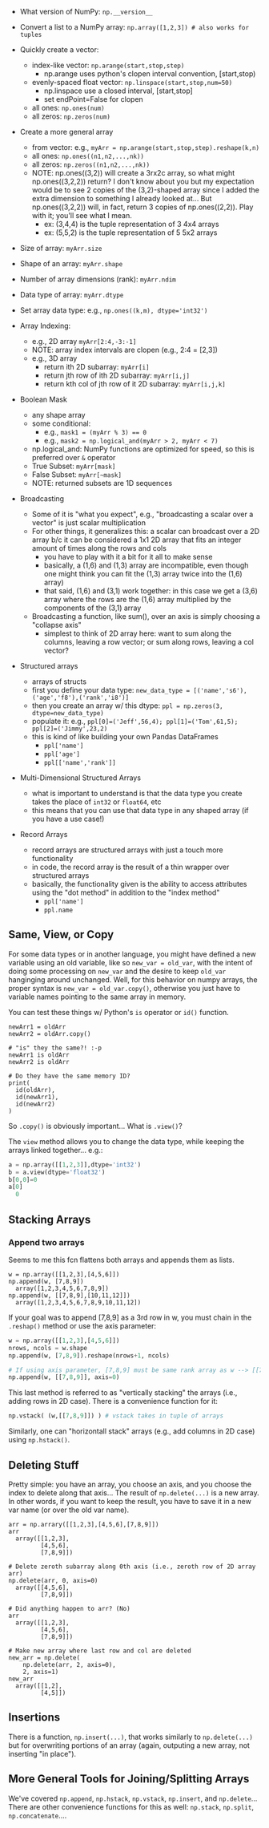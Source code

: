 


* What version of NumPy: `np.__version__`
* Convert a list to a NumPy array: `np.array([1,2,3]) # also works for tuples`
* Quickly create a vector:  
  - index-like vector:  `np.arange(start,stop,step)`
    * np.arange uses python's clopen interval convention, [start,stop) 
  - evenly-spaced float vector:  `np.linspace(start,stop,num=50)`
    * np.linspace use a closed interval, [start,stop]
    * set endPoint=False for clopen
  - all ones: `np.ones(num)`
  - all zeros: `np.zeros(num)`

* Create a more general array
  - from vector: e.g., `myArr = np.arange(start,stop,step).reshape(k,n)`
  - all ones: `np.ones((n1,n2,...,nk))`
  - all zeros: `np.zeros((n1,n2,...,nk))`
  - NOTE: np.ones((3,2)) will create a 3rx2c array, so what might np.ones((3,2,2)) return? I don't know about you
  but my expectation would be to see 2 copies of the (3,2)-shaped array since I added the extra dimension to something
  I already looked at... But np.ones((3,2,2)) will, in fact, return 3 copies of np.ones((2,2)).  Play with it; you'll
  see what I mean.
    * ex: (3,4,4) is the tuple representation of 3 4x4 arrays
    * ex: (5,5,2) is the tuple representation of 5 5x2 arrays

* Size of array: `myArr.size`
* Shape of an array: `myArr.shape`
* Number of array dimensions (rank): `myArr.ndim`
* Data type of array: `myArr.dtype`
* Set array data type: e.g., `np.ones((k,m), dtype='int32')`

* Array Indexing:  
  - e.g., 2D array `myArr[2:4,-3:-1]`
  - NOTE: array index intervals are clopen (e.g., 2:4 = [2,3])
  - e.g., 3D array
    * return ith 2D subarray: `myArr[i]`
    * return jth row of ith 2D subarray:  `myArr[i,j]`
    * return kth col of jth row of it 2D subarray:  `myArr[i,j,k]`
* Boolean Mask
  - any shape array
  - some conditional: 
    * e.g., `mask1 = (myArr % 3) == 0`
    * e.g., `mask2 = np.logical_and(myArr > 2, myArr < 7)`
  - np.logical_and: NumPy functions are optimized for speed, so this is preferred over `&` operator
  - True Subset: `myArr[mask]`
  - False Subset: `myArr[~mask]`
  - NOTE: returned subsets are 1D sequences
* Broadcasting
  - Some of it is "what you expect", e.g., "broadcasting a scalar over a vector" is just scalar multiplication
  - For other things, it generalizes this: a scalar can broadcast over a 2D array b/c it can be considered a 1x1 2D array
  that fits an integer amount of times along the rows and cols
    * you have to play with it a bit for it all to make sense
    * basically, a (1,6) and (1,3) array are incompatible, even though one might think you can fit the (1,3) array twice into the (1,6) array)
    * that said, (1,6) and (3,1) work together: in this case we get a (3,6) array where the rows are the (1,6) array multiplied by the components of the (3,1) array
  - Broadcasting a function, like sum(), over an axis is simply choosing a "collapse axis"
    * simplest to think of 2D array here: want to sum along the columns, leaving a row vector; or sum along rows, leaving a col vector?
* Structured arrays
  - arrays of structs
  - first you define your data type: `new_data_type = [('name','s6'),('age','f8'),('rank','i8')]`
  - then you create an array w/ this dtype: `ppl = np.zeros(3, dtype=new_data_type)`
  - populate it: e.g., `ppl[0]=('Jeff',56,4); ppl[1]=('Tom',61,5); ppl[2]=('Jimmy',23,2)`
  - this is kind of like building your own Pandas DataFrames
    * `ppl['name']`
    * `ppl['age']`
    * `ppl[['name','rank']]`
* Multi-Dimensional Structured Arrays
  - what is important to understand is that the data type you create takes the place of `int32` or `float64`, etc
  - this means that you can use that data type in any shaped array (if you have a use case!)
* Record Arrays
  - record arrays are structured arrays with just a touch more functionality
  - in code, the record array is the result of a thin wrapper over structured arrays
  - basically, the functionality given is the ability to access attributes using the "dot method" in addition to the "index method"
    * `ppl['name']`
    * `ppl.name`


## Same, View, or Copy
For some data types or in another language, you might have defined a new variable using an old
variable, like so `new_var = old_var`, with the intent of doing some processing on `new_var` and
the desire to keep `old_var` hanginging around unchanged.  Well, for this behavior on numpy arrays,
the proper syntax is `new_var = old_var.copy()`, otherwise you just have to variable names pointing to
the same array in memory.  

You can test these things w/ Python's `is` operator or `id()` function.
```
newArr1 = oldArr
newArr2 = oldArr.copy()

# "is" they the same?! :-p
newArr1 is oldArr
newArr2 is oldArr

# Do they have the same memory ID?
print(
  id(oldArr),
  id(newArr1),
  id(newArr2)
)
```

So `.copy()` is obviously important...  What is `.view()`?  

The `view` method allows you to change the data type, while keeping the arrays linked together... e.g.:
```python
a = np.array([[1,2,3]],dtype='int32')
b = a.view(dtype='float32')
b[0,0]=0
a[0]
  0
```

## Stacking Arrays
### Append two arrays
Seems to me this fcn flattens both arrays and appends them as lists.
```
w = np.array([[1,2,3],[4,5,6]])
np.append(w, [7,8,9])
  array([1,2,3,4,5,6,7,8,9])
np.append(w, [[7,8,9],[10,11,12]])
  array([1,2,3,4,5,6,7,8,9,10,11,12])
```

If your goal was to append \[7,8,9\] as a 3rd row in w, you must chain in the `.reshap()` method
or use the axis parameter:
```python
w = np.array([[1,2,3],[4,5,6]])
nrows, ncols = w.shape
np.append(w, [7,8,9]).reshape(nrows+1, ncols)

# If using axis parameter, [7,8,9] must be same rank array as w --> [[7,8,9]]
np.append(w, [[7,8,9]], axis=0)
```

This last method is referred to as "vertically stacking" the arrays (i.e., adding rows in 2D case).  There is a 
convenience function for it:
```python
np.vstack( (w,[[7,8,9]]) ) # vstack takes in tuple of arrays
```

Similarly, one can "horizontall stack" arrays (e.g., add columns in 2D case) using `np.hstack()`.

## Deleting Stuff
Pretty simple: you have an array, you choose an axis, and you choose the index to delete along that axis...  The
result of `np.delete(...)` is a new array.  In other words, if you want to keep the result, you have to save it 
in a new var name (or over the old var name).

```
arr = np.arrary([[1,2,3],[4,5,6],[7,8,9]])
arr
  array([[1,2,3],
         [4,5,6],
         [7,8,9]])

# Delete zeroth subarray along 0th axis (i.e., zeroth row of 2D array arr)
np.delete(arr, 0, axis=0)
  array([[4,5,6],
         [7,8,9]])

# Did anything happen to arr? (No)
arr
  array([[1,2,3],
         [4,5,6],
         [7,8,9]])

# Make new array where last row and col are deleted
new_arr = np.delete(
    np.delete(arr, 2, axis=0),
    2, axis=1)
new_arr
  array([[1,2],
         [4,5]])
```

## Insertions
There is a function, `np.insert(...)`, that works similarly to `np.delete(...)` but for overwriting portions of 
an array (again, outputing a new array, not inserting "in place").

## More General Tools for Joining/Splitting Arrays
We've covered `np.append`, `np.hstack`, `np.vstack`, `np.insert`, and `np.delete`...  
There are other convenience functions for this as well: `np.stack`, `np.split`, `np.concatenate`....

